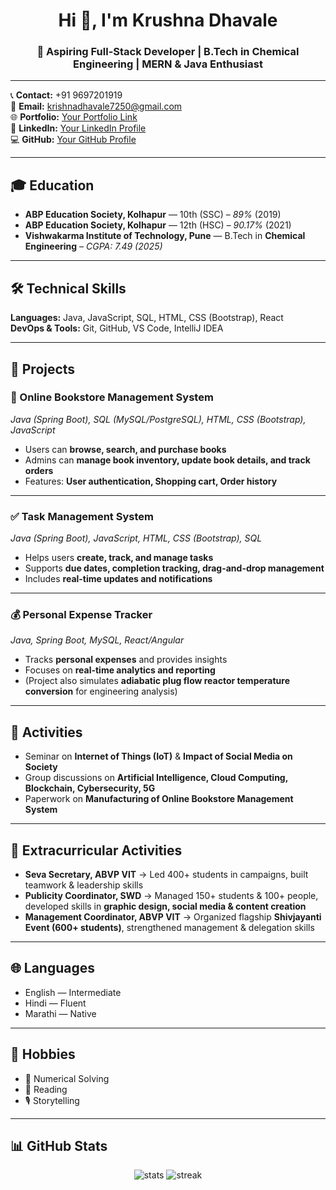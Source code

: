 <h1 align="center">Hi 👋, I'm Krushna Dhavale</h1>
<h3 align="center">🚀 Aspiring Full-Stack Developer | B.Tech in Chemical Engineering | MERN & Java Enthusiast</h3>

---

📞 **Contact:** +91 9697201919  
📧 **Email:** krishnadhavale7250@gmail.com  
🌐 **Portfolio:** [Your Portfolio Link](#)  
💼 **LinkedIn:** [Your LinkedIn Profile](#)  
💻 **GitHub:** [Your GitHub Profile](#)  

---

## 🎓 Education  
- **ABP Education Society, Kolhapur** — 10th (SSC) – *89%* (2019)  
- **ABP Education Society, Kolhapur** — 12th (HSC) – *90.17%* (2021)  
- **Vishwakarma Institute of Technology, Pune** — B.Tech in **Chemical Engineering** – *CGPA: 7.49 (2025)*  

---

## 🛠 Technical Skills  

**Languages:** Java, JavaScript, SQL, HTML, CSS (Bootstrap), React  
**DevOps & Tools:** Git, GitHub, VS Code, IntelliJ IDEA  

---

## 📂 Projects  

### 📘 Online Bookstore Management System  
*Java (Spring Boot), SQL (MySQL/PostgreSQL), HTML, CSS (Bootstrap), JavaScript*  
- Users can **browse, search, and purchase books**  
- Admins can **manage book inventory, update book details, and track orders**  
- Features: **User authentication, Shopping cart, Order history**

---

### ✅ Task Management System  
*Java (Spring Boot), JavaScript, HTML, CSS (Bootstrap), SQL*  
- Helps users **create, track, and manage tasks**  
- Supports **due dates, completion tracking, drag-and-drop management**  
- Includes **real-time updates and notifications**

---

### 💰 Personal Expense Tracker  
*Java, Spring Boot, MySQL, React/Angular*  
- Tracks **personal expenses** and provides insights  
- Focuses on **real-time analytics and reporting**  
- (Project also simulates **adiabatic plug flow reactor temperature conversion** for engineering analysis)

---

## 🎤 Activities  
- Seminar on **Internet of Things (IoT)** & **Impact of Social Media on Society**  
- Group discussions on **Artificial Intelligence, Cloud Computing, Blockchain, Cybersecurity, 5G**  
- Paperwork on **Manufacturing of Online Bookstore Management System**

---

## 🌟 Extracurricular Activities  

- **Seva Secretary, ABVP VIT** → Led 400+ students in campaigns, built teamwork & leadership skills  
- **Publicity Coordinator, SWD** → Managed 150+ students & 100+ people, developed skills in **graphic design, social media & content creation**  
- **Management Coordinator, ABVP VIT** → Organized flagship **Shivjayanti Event (600+ students)**, strengthened management & delegation skills  

---

## 🌐 Languages  
- English — Intermediate  
- Hindi — Fluent  
- Marathi — Native  

---

## 🎯 Hobbies  
- 🧮 Numerical Solving  
- 📖 Reading  
- 🎙️ Storytelling  

---

## 📊 GitHub Stats  
<p align="center">
  <img src="https://github-readme-stats.vercel.app/api?username=YourGitHubUsername&show_icons=true&theme=tokyonight" alt="stats" />
  <img src="https://github-readme-streak-stats.herokuapp.com/?user=YourGitHubUsername&theme=tokyonight" alt="streak" />
</p>
